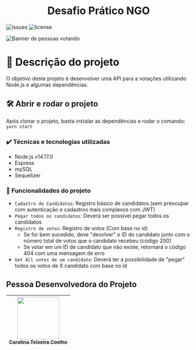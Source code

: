 

<h1 align="center"> Desafio Prático NGO </h1>

![issues](https://img.shields.io/github/issues/caroolt/desafiopraticoNGO?color=red) ![license](https://img.shields.io/github/license/caroolt/desafiopraticoNGO)

![Banner de pessoas votando](https://user-images.githubusercontent.com/82682093/156283363-a3c602e7-b249-4b8e-ad9f-bf3928ec5378.png)

# 🎉 Descrição do projeto
O objetivo deste projeto é desenvolver uma API para a votações utilizando Node.js e algumas dependências.
## 🛠️ Abrir e rodar o projeto

Após clonar o projeto, basta instalar as dependências e rodar o comando: 
`yarn start`

### ✔️ Técnicas e tecnologias utilizadas
- Node.js v14.17.0
- Express
- mySQL
- Sequelizer


### :hammer: Funcionalidades do projeto

- `Cadastro de Candidatos`: Registro básico de candidatos (sem preocupar com autenticação e cadastros mais complexos com JWT)
- `Pegar todos os candidatos`: Deverá ser possível pegar todos os candidatos
- `Registro de votos`: Registro de votos (Com base no id)
  - Se for bem sucedido, deve "devolver" o ID do candidato junto com o número total de votos que o candidato recebeu (código 200)
  - Se votar em um ID de candidato que não existe, retornará o código 404 com uma mensagem de erro
- `Get All votes de um candidato`:  Deverá ter a possibilidade de "pegar" todos os votos de X candidato com base no id

## Pessoa Desenvolvedora do Projeto

| [<img src="https://avatars.githubusercontent.com/u/82682093?s=400&u=0a46c06b6a1ae04f7acf2f2162187b1a7e4d5d53&v=4" width=115><br><sub>Carolina Teixeira Coelho</sub>](https://github.com/caroolt) | 
| :---: |
